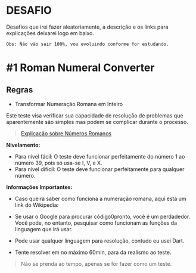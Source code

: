 # DESAFIO

Desafios que irei fazer aleatoriamente, a descrição e os links para explicações deixarei logo em baixo.

    

    Obs: Não vão sair 100%, vou evoluindo conforme for estudando.

# #1 Roman Numeral Converter


## Regras

 - Transformar Numeração Romana em Inteiro

Este teste visa verificar sua capacidade de resolução de problemas que aparentemente são simples mas podem se complicar durante o processo.

> [Explicação sobre Números Romanos](https://www.todamateria.com.br/numeros-romanos/)

**Nivelamento:**

- Para nível fácil: O teste deve funcionar perfeitamente do número 1 ao número 39, pois só usa-se I, V, e X.
- Para nível difícil: O teste deve funcionar perfeitamente para qualquer número.

**Informações Importantes:**
- Caso queira saber como funciona a numeração romana, aqui está um link do Wikipedia:

- Se usar o Google para procurar código0pronto, você é um perdadedor. Você pode, no entanto, pesquisar como funcionam as funções da linguagem que irá usar.

- Pode usar qualquer linguagem para resolução, contudo eu usei Dart.

- Tente resolver em no máximo 60min, para da realismo ao teste.

> Não se prenda ao tempo, apenas se for fazer como um teste.
